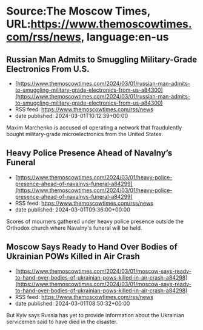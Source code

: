 # Source:The Moscow Times, URL:https://www.themoscowtimes.com/rss/news, language:en-us

## Russian Man Admits to Smuggling Military-Grade Electronics From U.S.
 - [https://www.themoscowtimes.com/2024/03/01/russian-man-admits-to-smuggling-military-grade-electronics-from-us-a84300](https://www.themoscowtimes.com/2024/03/01/russian-man-admits-to-smuggling-military-grade-electronics-from-us-a84300)
 - RSS feed: https://www.themoscowtimes.com/rss/news
 - date published: 2024-03-01T10:12:39+00:00

Maxim Marchenko is accused of operating a network that fraudulently bought military-grade microelectronics from the United States.

## Heavy Police Presence Ahead of Navalny’s Funeral
 - [https://www.themoscowtimes.com/2024/03/01/heavy-police-presence-ahead-of-navalnys-funeral-a84299](https://www.themoscowtimes.com/2024/03/01/heavy-police-presence-ahead-of-navalnys-funeral-a84299)
 - RSS feed: https://www.themoscowtimes.com/rss/news
 - date published: 2024-03-01T09:36:00+00:00

Scores of mourners gathered under heavy police presence outside the Orthodox church where Navalny's funeral will be held.

## Moscow Says Ready to Hand Over Bodies of Ukrainian POWs Killed in Air Crash
 - [https://www.themoscowtimes.com/2024/03/01/moscow-says-ready-to-hand-over-bodies-of-ukrainian-pows-killed-in-air-crash-a84298](https://www.themoscowtimes.com/2024/03/01/moscow-says-ready-to-hand-over-bodies-of-ukrainian-pows-killed-in-air-crash-a84298)
 - RSS feed: https://www.themoscowtimes.com/rss/news
 - date published: 2024-03-01T08:50:32+00:00

But Kyiv says Russia has yet to provide information about the Ukrainian servicemen said to have died in the disaster.

